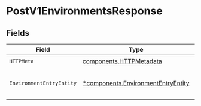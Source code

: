 # PostV1EnvironmentsResponse


## Fields

| Field                                                                                   | Type                                                                                    | Required                                                                                | Description                                                                             |
| --------------------------------------------------------------------------------------- | --------------------------------------------------------------------------------------- | --------------------------------------------------------------------------------------- | --------------------------------------------------------------------------------------- |
| `HTTPMeta`                                                                              | [components.HTTPMetadata](../../models/components/httpmetadata.md)                      | :heavy_check_mark:                                                                      | N/A                                                                                     |
| `EnvironmentEntryEntity`                                                                | [*components.EnvironmentEntryEntity](../../models/components/environmententryentity.md) | :heavy_minus_sign:                                                                      | Creates an environment for the organization                                             |